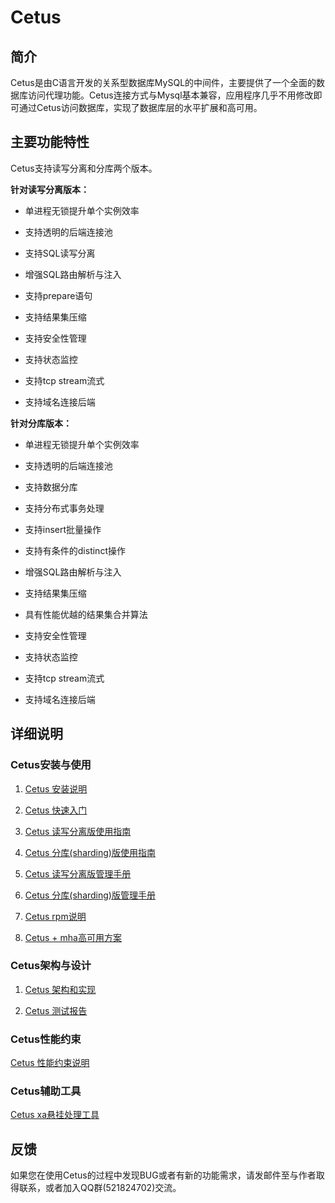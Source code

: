 # Cetus

##  简介

Cetus是由C语言开发的关系型数据库MySQL的中间件，主要提供了一个全面的数据库访问代理功能。Cetus连接方式与Mysql基本兼容，应用程序几乎不用修改即可通过Cetus访问数据库，实现了数据库层的水平扩展和高可用。

## 主要功能特性

Cetus支持读写分离和分库两个版本。

**针对读写分离版本：**

- 单进程无锁提升单个实例效率

- 支持透明的后端连接池

- 支持SQL读写分离

- 增强SQL路由解析与注入

- 支持prepare语句

- 支持结果集压缩

- 支持安全性管理

- 支持状态监控

- 支持tcp stream流式

- 支持域名连接后端

**针对分库版本：**

- 单进程无锁提升单个实例效率

- 支持透明的后端连接池

- 支持数据分库

- 支持分布式事务处理

- 支持insert批量操作

- 支持有条件的distinct操作

- 增强SQL路由解析与注入

- 支持结果集压缩

- 具有性能优越的结果集合并算法

- 支持安全性管理

- 支持状态监控

- 支持tcp stream流式

- 支持域名连接后端

## 详细说明

### Cetus安装与使用

1. [Cetus 安装说明](https://github.com/Lede-Inc/cetus/blob/master/doc/cetus-install.md)

2. [Cetus 快速入门](https://github.com/Lede-Inc/cetus/blob/master/doc/cetus-quick-try.md)

3. [Cetus 读写分离版使用指南](https://github.com/Lede-Inc/cetus/blob/master/doc/cetus-rw.md)

4. [Cetus 分库(sharding)版使用指南](https://github.com/Lede-Inc/cetus/blob/master/doc/cetus-sharding.md)

5. [Cetus 读写分离版管理手册](https://github.com/Lede-Inc/cetus/blob/master/doc/cetus-rw-admin.md)

6.  [Cetus 分库(sharding)版管理手册](https://github.com/Lede-Inc/cetus/blob/master/doc/cetus-shard-admin.md)

7. [Cetus rpm说明](https://github.com/Lede-Inc/cetus/blob/master/doc/cetus-rpm.md)

8. [Cetus + mha高可用方案](https://github.com/Lede-Inc/cetus/blob/master/doc/cetus-mha.md)

### Cetus架构与设计

1. [Cetus 架构和实现](https://github.com/Lede-Inc/cetus/blob/master/doc/cetus-architecture.md)

2. [Cetus 测试报告](https://github.com/Lede-Inc/cetus/blob/master/doc/cetus-test.md)

### Cetus性能约束

[Cetus 性能约束说明](https://github.com/Lede-Inc/cetus/blob/master/doc/cetus-constraint.md)

### Cetus辅助工具

[Cetus xa悬挂处理工具](https://github.com/Lede-Inc/cetus/blob/master/doc/cetus-xa.md)

## 反馈

如果您在使用Cetus的过程中发现BUG或者有新的功能需求，请发邮件至与作者取得联系，或者加入QQ群(521824702)交流。
